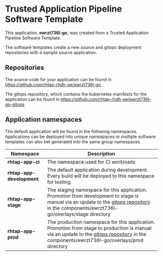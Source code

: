 # Trusted Application Pipeline Software Template

This application, **ewrzt736l-go**, was created from a Trusted Application Pipeline Software Template.

The software templates create a new source and gitops deployment repositories with a sample source application. 

## Repositories

The source code for your application can be found in [https://github.com/rhtap-rhdh-qe/ewrzt736l-go ](https://github.com/rhtap-rhdh-qe/ewrzt736l-go ).
 
The gitops repository, which contains the kubernetes manifests for the application can be found in 
[https://github.com/rhtap-rhdh-qe/ewrzt736l-go-gitops ](https://github.com/rhtap-rhdh-qe/ewrzt736l-go-gitops ) 

## Application namespaces 

The default application will be found in the following namespaces. Applications can be deployed into unique namespaces or multiple software templates can also bet generated into the same group namespaces.  

|  Namespace   |  Description   |  
| -------- | -------- |
| **rhtap-app-ci** | The namespace used for CI workloads |
| **rhtap-app-development** | The default application during development. Every build will be deployed to this namespace for testing. |
| **rhtap-app-stage** | The staging namespace for this application. Promotion from development to stage is manual via an update to the [gitops repository](https://github.com/rhtap-rhdh-qe/ewrzt736l-go-gitops ) in the components/ewrzt736l-go/overlays/stage directory |
| **rhtap-app-prod** | The production namespace for this application. Promotion from stage to production is manual via an update to the [gitops repository](https://github.com/rhtap-rhdh-qe/ewrzt736l-go-gitops ) in the components/ewrzt736l-go/overlays/prod directory |